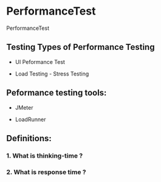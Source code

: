 # PerformanceTest
PerformanceTest

## Testing Types of Performance Testing

- UI Peformance Test

- Load Testing - Stress Testing 

## Peformance testing tools:

- JMeter

- LoadRunner

## Definitions:

### 1. What is thinking-time ?


### 2. What is response time ?
